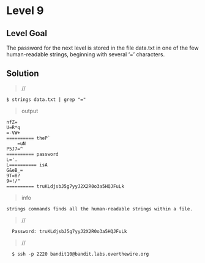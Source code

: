 <h1>Level 9</h1>

<h2>Level Goal</h2>
The password for the next level is stored in the file data.txt in one of the few human-readable strings, beginning with several ‘=’ characters.

<h2>Solution</h2>


>//

    $ strings data.txt | grep "="
>output

    nfZ=
    U=R*q
    =-VW+
    ========== theP`
    	=uN
    P5J7=^
    ========== password
    L='.
    L========== isA
    G&eB_=
    9T=8?
    9=!/"
    ========== truKLdjsbJ5g7yyJ2X2R0o3a5HQJFuLk

>info

    strings commands finds all the human-readable strings within a file.

>//

      Password: truKLdjsbJ5g7yyJ2X2R0o3a5HQJFuLk

>//

      $ ssh -p 2220 bandit10@bandit.labs.overthewire.org
